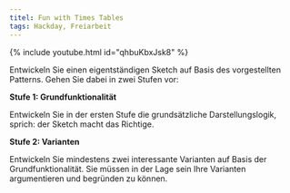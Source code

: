 ```yaml
---
titel: Fun with Times Tables
tags: Hackday, Freiarbeit
---
```


{% include youtube.html id="qhbuKbxJsk8" %}

Entwickeln Sie einen eigentständigen Sketch auf Basis des vorgestellten Patterns. Gehen Sie dabei in zwei Stufen vor:

**Stufe 1: Grundfunktionalität**

Entwickeln Sie in der ersten Stufe die grundsätzliche Darstellungslogik, sprich: der Sketch macht das Richtige.

**Stufe 2: Varianten**

Entwickeln Sie mindestens zwei interessante Varianten auf Basis der Grundfunktionalität. Sie müssen in der Lage sein Ihre Varianten argumentieren und begründen zu können.

